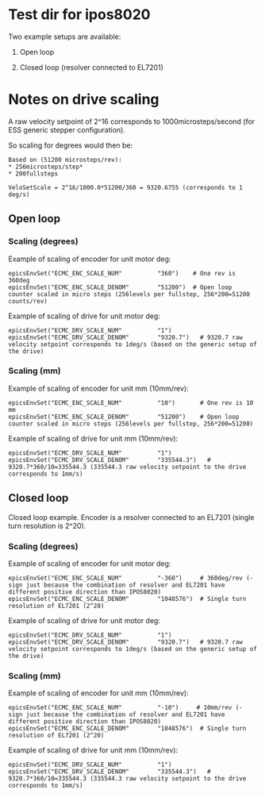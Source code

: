 # Test dir for ipos8020
Two example setups are available:

1. Open loop

2. Closed loop (resolver connected to EL7201)


# Notes on drive scaling

A raw velocity setpoint of 2^16 corresponds to 1000microsteps/second (for ESS generic stepper configuration).

So scaling for degrees would then be:
```
Based on (51200 microsteps/rev):
* 256microsteps/step*
* 200fullsteps

VeloSetScale = 2^16/1000.0*51200/360 = 9320.6755 (corresponds to 1 deg/s)

```

## Open loop

### Scaling (degrees)

Example of scaling of encoder for unit motor deg:

```
epicsEnvSet("ECMC_ENC_SCALE_NUM"          "360")    # One rev is 360deg
epicsEnvSet("ECMC_ENC_SCALE_DENOM"        "51200")  # Open loop counter scaled in micro steps (256levels per fullstep, 256*200=51200 counts/rev)  
```

Example of scaling of drive for unit motor deg:

```
epicsEnvSet("ECMC_DRV_SCALE_NUM"          "1")
epicsEnvSet("ECMC_DRV_SCALE_DENOM"        "9320.7")   # 9320.7 raw velocity setpoint corresponds to 1deg/s (based on the generic setup of the drive)
```

### Scaling (mm)

Example of scaling of encoder for unit mm (10mm/rev):

```
epicsEnvSet("ECMC_ENC_SCALE_NUM"          "10")       # One rev is 10 mm
epicsEnvSet("ECMC_ENC_SCALE_DENOM"        "51200")    # Open loop counter scaled in micro steps (256levels per fullstep, 256*200=51200)
```

Example of scaling of drive for unit mm (10mm/rev):

```
epicsEnvSet("ECMC_DRV_SCALE_NUM"          "1")
epicsEnvSet("ECMC_DRV_SCALE_DENOM"        "335544.3")   # 9320.7*360/10=335544.3 (335544.3 raw velocity setpoint to the drive corresponds to 1mm/s)  
```

## Closed loop

Closed loop example. Encoder is a resolver connected to an EL7201 (single turn resolution is 2^20).

### Scaling (degrees)

Example of scaling of encoder for unit motor deg:

```
epicsEnvSet("ECMC_ENC_SCALE_NUM"          "-360")     # 360deg/rev (- sign just because the combination of resolver and EL7201 have different positive direction than IPOS8020)
epicsEnvSet("ECMC_ENC_SCALE_DENOM"        "1048576")  # Single turn resolution of EL7201 (2^20) 
```

Example of scaling of drive for unit motor deg:

```
epicsEnvSet("ECMC_DRV_SCALE_NUM"          "1")
epicsEnvSet("ECMC_DRV_SCALE_DENOM"        "9320.7")   # 9320.7 raw velocity setpoint corresponds to 1deg/s (based on the generic setup of the drive)
```

### Scaling (mm)

Example of scaling of encoder for unit mm (10mm/rev):

```
epicsEnvSet("ECMC_ENC_SCALE_NUM"          "-10")     # 10mm/rev (- sign just because the combination of resolver and EL7201 have different positive direction than IPOS8020)
epicsEnvSet("ECMC_ENC_SCALE_DENOM"        "1048576")  # Single turn resolution of EL7201 (2^20) 
```

Example of scaling of drive for unit mm (10mm/rev):

```
epicsEnvSet("ECMC_DRV_SCALE_NUM"          "1")
epicsEnvSet("ECMC_DRV_SCALE_DENOM"        "335544.3")   # 9320.7*360/10=335544.3 (335544.3 raw velocity setpoint to the drive corresponds to 1mm/s)  

```
